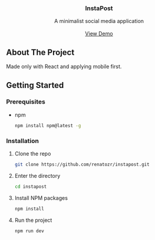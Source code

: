 <!-- PROJECT LOGO -->
<div align="center">
  <h3 align="center">InstaPost</h3>

  <p align="center">
    A minimalist social media application
    <br />
    <br />
    <a href="https://instapost-two.vercel.app/">View Demo</a>
  </p>
</div>

<!-- ABOUT THE PROJECT -->

## About The Project

Made only with React and applying mobile first.

<!-- GETTING STARTED -->

## Getting Started

### Prerequisites

- npm
  ```sh
  npm install npm@latest -g
  ```

### Installation

1. Clone the repo
   ```sh
   git clone https://github.com/renatozr/instapost.git
   ```
2. Enter the directory
   ```sh
   cd instapost
   ```
3. Install NPM packages
   ```sh
   npm install
   ```
4. Run the project
   ```sh
   npm run dev
   ```
